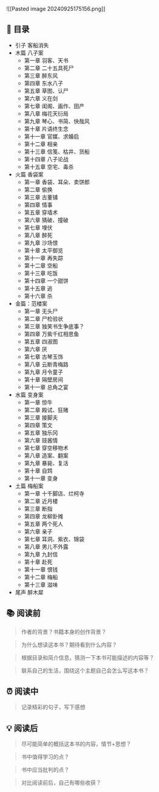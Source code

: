 ![[Pasted image 20240925175156.png]]
## 📑 目录
* 引子 客船消失 
* 木篇 八子案   
	* 第一章 羽客、天书   
	* 第二章 二十五具死尸 
	* 第三章 醉东风   
	* 第四章 东水八子   
	* 第五章 草图、认尸   
	* 第六章 义在剑   
	* 第七章 闺阁、画作、田产  
	* 第八章 梅花天衍局   
	* 第九章 琴心、书简、快哉风  
	* 第十章 片语终生念   
	* 第十一章 官媒、求婚启   
	* 第十二章 相亲   
	* 第十三章 信笺、枯井、货船   
	* 第十四章 八子论战   
	* 第十五章 空宅、毒杀   
* 火篇 香袋案  
	* 第一章 香袋、耳朵、卖饼郎 
	* 第二章 偷换 
	* 第三章 古董铺 
	* 第四章 情事 
	* 第五章 穿墙术 
	* 第六章 猜破、撞破 
	* 第七章 埋伏
	* 第八章 醉死 
	* 第九章 沙场恨 
	* 第十章 太平御览 
	* 第十一章 再失踪
	* 第十二章 空船 
	* 第十三章 吃饭
	* 第十四章 一个甜饼 
	* 第十五章 逃
	* 第十六章 杀
* 金篇：范楼案
	* 第一章 无头尸 
	* 第二章 尸检验状
	* 第三章 独笑书生争底事？
	* 第四章 万紫千红相思鱼 
	* 第五章 四淑图   
	* 第六章 厌
	* 第七章 古琴玉饰 
	* 第八章 云断青梅路   
	* 第九章 月令童子
	* 第十章 隔壁房间 
	* 第十一章 总角之宴 
* 水篇 变身案 
	* 第一章 惊牛
	* 第二章 殿试、狂赌
	* 第三章 接脚夫
	* 第四章 策文
	* 第五章 独乐冈 
	* 第六章 豉酱情 
	* 第七章 穿空移物术
	* 第八章 造案、翻案
	* 第九章 暴毙、复活
	* 第十章 自鸩
	* 第十一章 变身
* 土篇 梅船案
	* 第一章 十千脚店、烂柯寺 
	* 第二章 近月楼
	* 第三章 断指
	* 第四章 龙柳卦摊
	* 第五章 两个死人 
	* 第六章 亲子
	* 第七章 耳洞、紫衣、锦袋
	* 第八章 男儿不外露 
	* 第九章 九封信
	* 第十章 赴死
	* 第十一章 恨钱
	* 第十二章 梅船 
	* 第十三章 滋味 
* 尾声 醉木犀 
## 📚 阅读前
> 作者的背景？书籍本身的创作背景？

> 为什么想读这本书？期待看到什么内容？

> 根据目录和简介信息，猜测一下本书可能描述的内容等？

> 联系自己的生活，围绕这个主题自己会怎么写这本书？
## ⏰ 阅读中
> 记录精彩的句子，写下感想
##  💡 阅读后
> 尽可能简单的概括这本书的内容，情节+思想？

> 书中值得学习的点？

> 书中应当批判的点？

> 对比阅读前后，自己有哪些收获？ 
